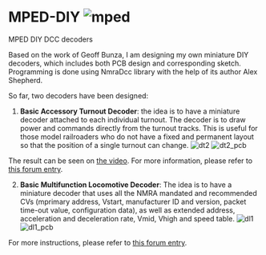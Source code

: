 # MPED-DIY ![mped](https://user-images.githubusercontent.com/18025812/131258018-895c02df-3534-46fb-b06c-0407fd3e26a1.png)


MPED DIY DCC decoders

Based on the work of Geoff Bunza, I am designing my own miniature DIY decoders, which includes both PCB design and corresponding sketch.  Programming is done using NmraDcc library with the help of its author Alex Shepherd.

So far, two decoders have been designed:

1. **Basic Accessory Turnout Decoder**: the idea is to have a miniature decoder attached to each individual turnout. The decoder is to draw power and commands directly from the turnout tracks. This is useful for those model railroaders who do not have a fixed and permanent layout so that the position of a single turnout can change.
![dt2](https://user-images.githubusercontent.com/18025812/206309128-0244096a-380d-45d8-8992-dc7b896f88c1.png)
![dt2_pcb](https://user-images.githubusercontent.com/18025812/206309175-2e30b9ca-da33-494c-9778-359803405835.png)

The result can be seen on [the video](https://youtu.be/xufySOCpvhE).  For more information, please refer to [this forum entry](https://forum.mrhmag.com/post/miniature-turnout-decoder-12219236).

2. **Basic Multifunction Locomotive Decoder**: The idea is to have a miniature decoder that uses all the NMRA mandated and recommended CVs (mprimary address, Vstart, manufacturer ID and version, packet time-out value, configuration data), as well as extended address, acceleration and deceleration rate, Vmid, Vhigh and speed table.
![dl1](https://user-images.githubusercontent.com/18025812/131259720-8a87d864-df40-4d0d-986d-fecaba1cd111.png)
![dl1_pcb](https://user-images.githubusercontent.com/18025812/155277658-5c986a22-a540-4ed9-aca0-de515e29ec1d.png)

For more instructions, please refer to [this forum entry](https://forum.mrhmag.com/post/miniature-locomotive-decoder-12277807).
